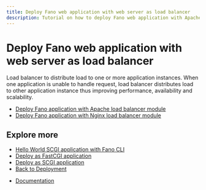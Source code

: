 ```yaml
---
title: Deploy Fano web application with web server as load balancer
description: Tutorial on how to deploy Fano web application with Apache or Nginx as load balancer.
---
```


<h1 class="major">Deploy Fano web application with web server as load balancer</h1>

Load balancer to distribute load to one or more application instances. When one application is unable to handle request, load balancer distributes load to other application instance thus improving performance, availability and scalability.


- [Deploy Fano application with Apache load balancer module](/deployment/load-balancer-setup/apache)
- [Deploy Fano application with Nginx load balancer module](/deployment/load-balancer-setup/nginx)

## Explore more

- [Hello World SCGI application with Fano CLI](/tutorials/hello-world-scgi-application-with-fano-cli)
- [Deploy as FastCGI application](/deployment/fastcgi)
- [Deploy as SCGI application](/deployment/scgi)
- [Back to Deployment](/deployment)

<ul class="actions">
    <li><a href="/documentation" class="button">Documentation</a></li>
</ul>
